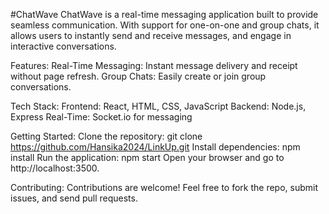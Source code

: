 #ChatWave
ChatWave is a real-time messaging application built to provide seamless communication. With support for one-on-one and group chats, it allows users to instantly send and receive messages, and engage in interactive conversations.

Features:
  Real-Time Messaging: Instant message delivery and receipt without page refresh.
  Group Chats: Easily create or join group conversations.
  
Tech Stack:
  Frontend: React, HTML, CSS, JavaScript
  Backend: Node.js, Express
  Real-Time: Socket.io for messaging
  
Getting Started:
  Clone the repository:
    git clone https://github.com/Hansika2024/LinkUp.git
  Install dependencies:
    npm install
  Run the application:
    npm start
  Open your browser and go to http://localhost:3500.

Contributing:
Contributions are welcome! Feel free to fork the repo, submit issues, and send pull requests.

